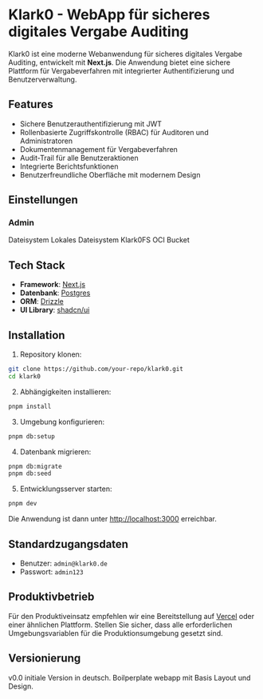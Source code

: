 # Klark0 - WebApp für sicheres digitales Vergabe Auditing

Klark0 ist eine moderne Webanwendung für sicheres digitales Vergabe Auditing, entwickelt mit **Next.js**. Die Anwendung bietet eine sichere Plattform für Vergabeverfahren mit integrierter Authentifizierung und Benutzerverwaltung.

## Features

- Sichere Benutzerauthentifizierung mit JWT
- Rollenbasierte Zugriffskontrolle (RBAC) für Auditoren und Administratoren
- Dokumentenmanagement für Vergabeverfahren
- Audit-Trail für alle Benutzeraktionen
- Integrierte Berichtsfunktionen
- Benutzerfreundliche Oberfläche mit modernem Design

## Einstellungen

### Admin

Dateisystem
Lokales Dateisystem
Klark0FS
OCI Bucket

## Tech Stack

- **Framework**: [Next.js](https://nextjs.org/)
- **Datenbank**: [Postgres](https://www.postgresql.org/)
- **ORM**: [Drizzle](https://orm.drizzle.team/)
- **UI Library**: [shadcn/ui](https://ui.shadcn.com/)

## Installation

1. Repository klonen:

```bash
git clone https://github.com/your-repo/klark0.git
cd klark0
```

2. Abhängigkeiten installieren:

```bash
pnpm install
```

3. Umgebung konfigurieren:

```bash
pnpm db:setup
```

4. Datenbank migrieren:

```bash
pnpm db:migrate
pnpm db:seed
```

5. Entwicklungsserver starten:

```bash
pnpm dev
```

Die Anwendung ist dann unter [http://localhost:3000](http://localhost:3000) erreichbar.

## Standardzugangsdaten

- Benutzer: `admin@klark0.de`
- Passwort: `admin123`

## Produktivbetrieb

Für den Produktiveinsatz empfehlen wir eine Bereitstellung auf [Vercel](https://vercel.com/) oder einer ähnlichen Plattform. Stellen Sie sicher, dass alle erforderlichen Umgebungsvariablen für die Produktionsumgebung gesetzt sind.

## Versionierung

v0.0 initiale Version in deutsch. Boilperplate webapp mit Basis Layout und Design.
